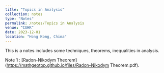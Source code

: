 ```yaml
---
title: "Topics in Analysis"
collection: notes
type: "Notes"
permalink: /notes/Topics in Analysis
venue: "CUHK"
date: 2023-12-01
location: "Hong Kong, China"
---
```


This is a notes includes some techniques, theorems, inequalities in analysis. 

Note 1 : [Radon-Nikodym Theorem](https://mathgeotop.github.io/files/Radon-Nikodym Theorem.pdf).

